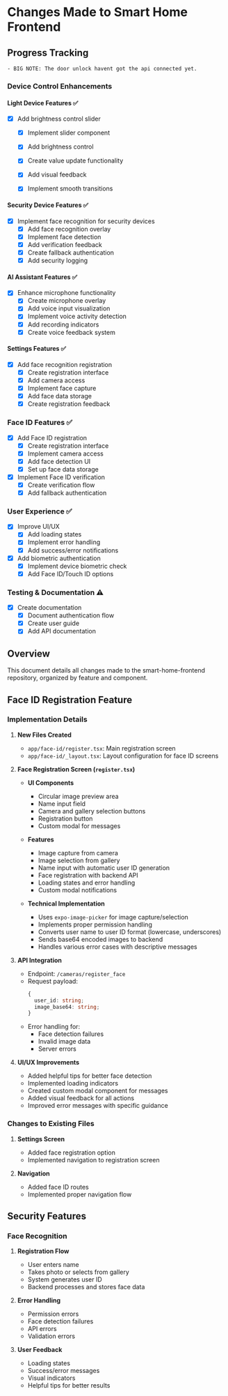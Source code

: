 # Changes Made to Smart Home Frontend

## Progress Tracking
    - BIG NOTE: The door unlock havent got the api connected yet.
### Device Control Enhancements

#### Light Device Features ✅
- [x] Add brightness control slider
  - [x] Implement slider component
  - [x] Add brightness control
  - [x] Create value update functionality
  - [x] Add visual feedback
  - [x] Implement smooth transitions


#### Security Device Features ✅
- [x] Implement face recognition for security devices
  - [x] Add face recognition overlay
  - [x] Implement face detection
  - [x] Add verification feedback
  - [x] Create fallback authentication
  - [x] Add security logging

#### AI Assistant Features ✅
- [x] Enhance microphone functionality
  - [x] Create microphone overlay
  - [x] Add voice input visualization
  - [x] Implement voice activity detection
  - [x] Add recording indicators
  - [x] Create voice feedback system

#### Settings Features ✅
- [x] Add face recognition registration
  - [x] Create registration interface
  - [x] Add camera access
  - [x] Implement face capture
  - [x] Add face data storage
  - [x] Create registration feedback

### Face ID Features ✅
- [x] Add Face ID registration
  - [x] Create registration interface
  - [x] Implement camera access
  - [x] Add face detection UI
  - [x] Set up face data storage
- [x] Implement Face ID verification
  - [x] Create verification flow
  - [x] Add fallback authentication

### User Experience ✅
- [x] Improve UI/UX
  - [x] Add loading states
  - [x] Implement error handling
  - [x] Add success/error notifications
- [x] Add biometric authentication
  - [x] Implement device biometric check
  - [x] Add Face ID/Touch ID options

### Testing & Documentation ⚠️

- [x] Create documentation
  - [x] Document authentication flow
  - [x] Create user guide
  - [x] Add API documentation

## Overview
This document details all changes made to the smart-home-frontend repository, organized by feature and component.

## Face ID Registration Feature

### Implementation Details
1. **New Files Created**
   - `app/face-id/register.tsx`: Main registration screen
   - `app/face-id/_layout.tsx`: Layout configuration for face ID screens

2. **Face Registration Screen (`register.tsx`)**
   - **UI Components**
     - Circular image preview area
     - Name input field
     - Camera and gallery selection buttons
     - Registration button
     - Custom modal for messages
   
   - **Features**
     - Image capture from camera
     - Image selection from gallery
     - Name input with automatic user ID generation
     - Face registration with backend API
     - Loading states and error handling
     - Custom modal notifications

   - **Technical Implementation**
     - Uses `expo-image-picker` for image capture/selection
     - Implements proper permission handling
     - Converts user name to user ID format (lowercase, underscores)
     - Sends base64 encoded images to backend
     - Handles various error cases with descriptive messages

3. **API Integration**
   - Endpoint: `/cameras/register_face`
   - Request payload:
     ```typescript
     {
       user_id: string;
       image_base64: string;
     }
     ```
   - Error handling for:
     - Face detection failures
     - Invalid image data
     - Server errors

4. **UI/UX Improvements**
   - Added helpful tips for better face detection
   - Implemented loading indicators
   - Created custom modal component for messages
   - Added visual feedback for all actions
   - Improved error messages with specific guidance

### Changes to Existing Files
1. **Settings Screen**
   - Added face registration option
   - Implemented navigation to registration screen

2. **Navigation**
   - Added face ID routes
   - Implemented proper navigation flow

## Security Features

### Face Recognition
1. **Registration Flow**
   - User enters name
   - Takes photo or selects from gallery
   - System generates user ID
   - Backend processes and stores face data

2. **Error Handling**
   - Permission errors
   - Face detection failures
   - API errors
   - Validation errors

3. **User Feedback**
   - Loading states
   - Success/error messages
   - Visual indicators
   - Helpful tips for better results

